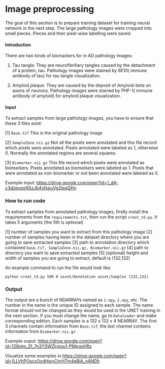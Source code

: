 # Image preprocessing

The goal of this section is to prepare training dataset for training neural network in the next step. The large pathology images were cropped into small pieces. Pieces and their pixel-wise labelling were saved. 

#### Introduction 

There are two kinds of biomarkers for in AD pathology images:

1) Tau tangle: They are neurofibrillary tangles caused by the detachment of a protein, tau.  Pathology images were stained by 6E10( immune antibody of tau) for tau tangle visualization.

2) Amyloid plaque: They are caused by the deposit of Amyloid-beta on axons of neurons. Pathology images were stained by PHF-1( immune antibody of amyloid) for amyloid plaque visualization.

#### Input

To extract samples from large pathology images, you have to ensure that these 3 files exist:

[1] `Base.tif`   This is the original pathology image

[2] `SampleZone.nii.gz`  Not all the pixels were annotated and this file record which pixels were annotated. Pixels annotated were labeled as 1, otherwise 0. Normally the annotated regions are several squares.

[3] `Biomarker.nii.gz` This file record which pixels were annotated as biomarkers. Pixels annotated as biomarkers were labeled as 1. Pixels that were annotated as non-biomarker or not been annotated were labeled as 0.

Example input: https://drive.google.com/open?id=1_dA-c3dzeopsNSzJb4yfspuVg2ipqQHy

### How to run code

To extract samples from annotated pathology images, firstly install the requirements from the `requirements.txt`, then run the script `creat_td.py`. It takes 5 arguments (the 5th is optional)

  [1] number of samples you want to extract from this pathology image
  [2] number of samples having been in the dataset directory where you are going to save extracted samples
  [3] path to annotation directory which contained  `base.tif, SampleZone.nii.gz, Biomarker.nii.gz`
  [4] path to directory you want to save extracted samples
  [5] (optional) height and width of samples you are going to extract, default is (132,132)

An example command to run the file would look like:

```
python creat_td.py 500 0 asset/Annotation asset/Samples (132,132)
```

### Output

The output are a bunch of NDARRAYs named as `1.npy`, `2.npy`, etc.   The number in the name is the unique ID assigned to  each sample. The name format should not be changed as they would be used in the UNET training in the next section. If you must change the name, go to `Dataloader` and make corresponding edition. Each samples is a 132 x 132 x 4 NEARRAY. The first 3 channels contain information from `Base.tif`, the last channel contains information from `Biomarker.nii.gz`

Example ouput: https://drive.google.com/open?id=128xIm_31_7n3YSWZlrsjou1-PMpgsHRz

Visualize some examples in https://drive.google.com/open?id=1LLVhPOscxOcdHwyChrHTm4eBiA_nANDh



